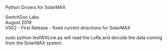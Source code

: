 Python Drivers for SolarMAX

SwitchDoc Labs <BR>
August 2019<BR>
V002 - First Release - fixed current directions for SolarMAX

sudo python testWXLink.py will read the LoRa and decode the data coming from the SolarMAX system.


